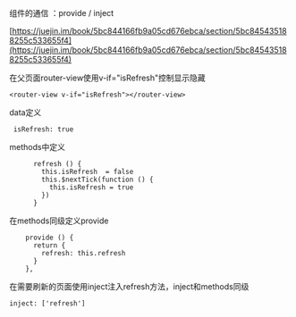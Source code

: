 组件的通信 ：provide / inject

[https://juejin.im/book/5bc844166fb9a05cd676ebca/section/5bc845435188255c533655f4](https://juejin.im/book/5bc844166fb9a05cd676ebca/section/5bc845435188255c533655f4)

在父页面router-view使用v-if="isRefresh"控制显示隐藏

```
<router-view v-if="isRefresh"></router-view>
```

data定义

```
 isRefresh: true
```

methods中定义

```
      refresh () {
        this.isRefresh  = false
        this.$nextTick(function () {
          this.isRefresh = true
        })
      }
```

在methods同级定义provide 

```
    provide () {
      return {
        refresh: this.refresh
      }
    },
```

在需要刷新的页面使用inject注入refresh方法，inject和methods同级

```
inject: ['refresh']
```



